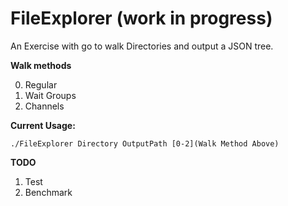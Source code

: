 # FileExplorer (work in progress)
An Exercise with go to walk Directories and output a JSON tree.

**Walk methods**

0. Regular 
1. Wait Groups
2. Channels

**Current Usage:**
```
./FileExplorer Directory OutputPath [0-2](Walk Method Above)
```

**TODO**
1. Test
2. Benchmark
